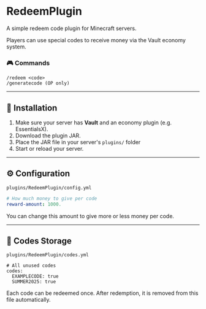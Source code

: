 # RedeemPlugin

A simple redeem code plugin for Minecraft servers.

Players can use special codes to receive money via the Vault economy system.

### 🎮 Commands
```
/redeem <code>
/generatecode (OP only)
```



---

## 🔧 Installation

1. Make sure your server has **Vault** and an economy plugin (e.g. EssentialsX).
2. Download the plugin JAR.
3. Place the JAR file in your server's `plugins/` folder
4. Start or reload your server.

---

## ⚙️ Configuration

`plugins/RedeemPlugin/config.yml`

```yaml
# How much money to give per code
reward-amount: 1000.
```
You can change this amount to give more or less money per code.

---

## 💾 Codes Storage

`plugins/RedeemPlugin/codes.yml`

```
# All unused codes
codes:
  EXAMPLECODE: true
  SUMMER2025: true
```

Each code can be redeemed once. After redemption, it is removed from this file automatically.


